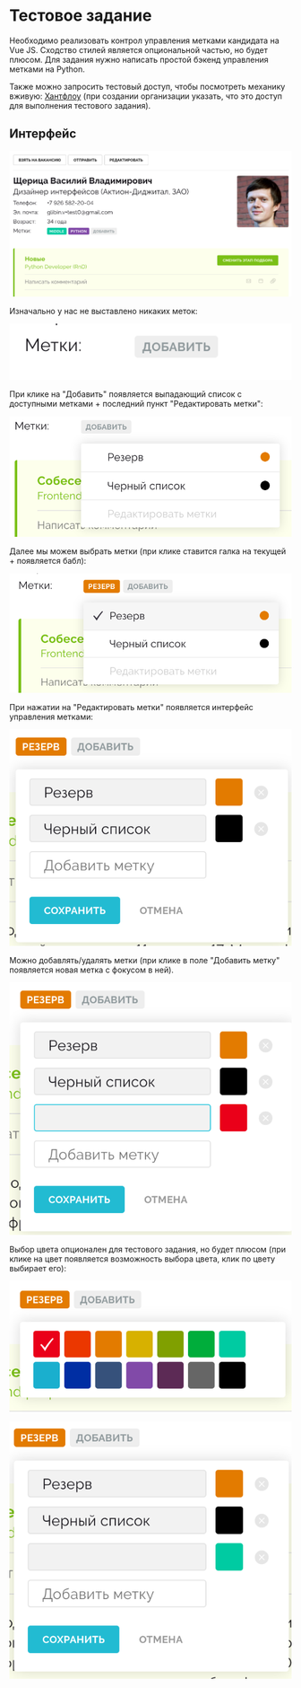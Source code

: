 # Тестовое задание

Необходимо реализовать контрол управления метками кандидата на Vue JS. Сходство стилей является опциональной частью, но будет плюсом. Для задания нужно написать простой бэкенд управления метками на Python.

Также можно запросить тестовый доступ, чтобы посмотреть механику вживую: [Хантфлоу](https://huntflow.ru/) (при создании организации указать, что это доступ для выполнения тестового задания).

## Интерфейс

![Main](img/0.png)

Изначально у нас не выставлено никаких меток:

![Start](img/1.png)

При клике на "Добавить" появляется выпадающий список с доступными метками + последний пункт "Редактировать метки":

![List](img/2.png)

Далее мы можем выбрать метки (при клике ставится галка на текущей + появляется бабл):

![Bubble](img/3.png)

При нажатии на "Редактировать метки" появляется интерфейс управления метками:

![Edit](img/4.png)

Можно добавлять/удалять метки (при клике в поле "Добавить метку" появляется новая метка с фокусом в ней).

![Edit](img/5.png)

Выбор цвета опционален для тестового задания, но будет плюсом (при клике на цвет появляется возможность выбора цвета, клик по цвету выбирает его):

![Edit](img/6.png)

![Edit](img/7.png)


